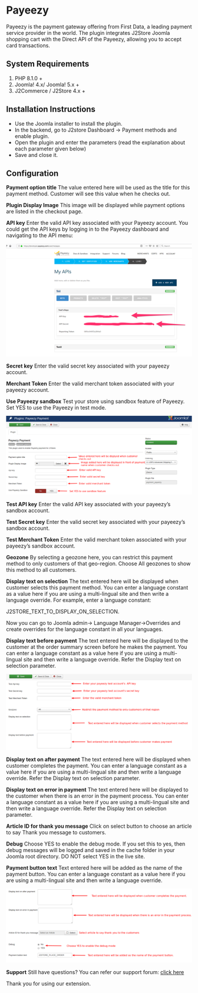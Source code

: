 # Payeezy

Payeezy is the payment gateway offering from First Data, a leading payment service provider in the world. The plugin integrates J2Store Joomla shopping cart with the Direct API of the Payeezy, allowing you to accept card transactions.

## System Requirements <a href="#system-requierments" id="system-requierments"></a>

1. PHP 8.1.0 +
2. Joomla! 4.x/ Joomla! 5.x +
3. J2Commerce / J2Store 4.x +

## Installation Instructions <a href="#installation-instructions" id="installation-instructions"></a>

* Use the Joomla installer to install the plugin.
* In the backend, go to J2store Dashboard -> Payment methods and enable plugin.
* Open the plugin and enter the parameters (read the explanation about each parameter given below)
* Save and close it.

## Configuration <a href="#configuration" id="configuration"></a>

**Payment option title** The value entered here will be used as the title for this payment method. Customer will see this value when he checks out.

**Plugin Display Image** This image will be displayed while payment options are listed in the checkout page.

**API key** Enter the valid API key associated with your Payeezy account. You could get the API keys by logging in to the Payeezy dashboard and navigating to the API menu:

![pay](https://raw.githubusercontent.com/j2store/doc-images/master/payment-methods/payeezy/payeezy.png)

**Secret key** Enter the valid secret key associated with your payeezy account.

**Merchant Token** Enter the valid merchant token associated with your payeezy account.

**Use Payeezy sandbox** Test your store using sandbox feature of Payeezy. Set YES to use the Payeezy in test mode.

![payeezypay](https://raw.githubusercontent.com/j2store/doc-images/master/payment-methods/payeezy/payeezy_01.png)

**Test API key** Enter the valid API key associated with your payeezy’s sandbox account.

**Test Secret key** Enter the valid secret key associated with your payeezy’s sandbox account.

**Test Merchant Token** Enter the valid merchant token associated with your payeezy’s sandbox account.

**Geozone** By selecting a geozone here, you can restrict this payment method to only customers of that geo-region. Choose All geozones to show this method to all customers.

**Display text on selection** The text entered here will be displayed when customer selects this payment method. You can enter a language constant as a value here if you are using a multi-lingual site and then write a language override. For example, enter a language constant:

J2STORE\_TEXT\_TO\_DISPLAY\_ON\_SELECTION.

Now you can go to Joomla admin-> Language Manager->Overrides and create overrides for the language constant in all your languages.

**Display text before payment** The text entered here will be displayed to the customer at the order summary screen before he makes the payment. You can enter a language constant as a value here if you are using a multi-lingual site and then write a language override. Refer the Display text on selection parameter.

![payeezyplugin](https://raw.githubusercontent.com/j2store/doc-images/master/payment-methods/payeezy/payeezy_02.png)

**Display text on after payment** The text entered here will be displayed when customer completes the payment. You can enter a language constant as a value here if you are using a multi-lingual site and then write a language override. Refer the Display text on selection parameter.

**Display text on error in payment** The text entered here will be displayed to the customer when there is an error in the payment process. You can enter a language constant as a value here if you are using a multi-lingual site and then write a language override. Refer the Display text on selection parameter.

**Article ID for thank you message** Click on select button to choose an article to say Thank you message to customers.

**Debug** Choose YES to enable the debug mode. If you set this to yes, then debug messages will be logged and saved in the cache folder in your Joomla root directory. DO NOT select YES in the live site.

**Payment button text** Text entered here will be added as the name of the payment button. You can enter a language constant as a value here if you are using a multi-lingual site and then write a language override.

![payeezy3](https://raw.githubusercontent.com/j2store/doc-images/master/payment-methods/payeezy/payeezy_03.png)

**Support** Still have questions? You can refer our support forum: [click here](http://j2store.org/forum/index.html)

Thank you for using our extension.
